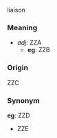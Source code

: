 liaison
### Meaning
+ _adj_: ZZA
    + __eg__: ZZB

### Origin

ZZC

### Synonym

__eg__: ZZD

+ ZZE



